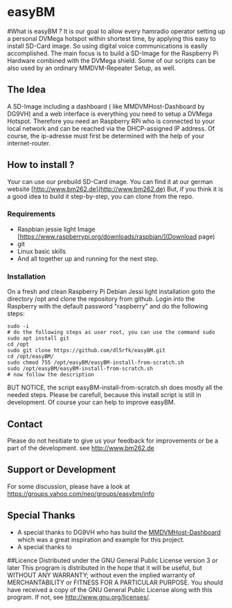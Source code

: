 # easyBM

#What is easyBM ?
It is our goal to allow every hamradio operator setting up a personal DVMega hotspot within shortest time, by applying this easy to install SD-Card image. So using digital voice communications is easily accomplished.
The main focus is to build a SD-Image for the Raspberry Pi Hardware combined with the DVMega shield. Some of our scripts can be also used by an ordinary MMDVM-Repeater Setup, as well. 

## The Idea
A SD-Image including a dashboard ( like MMDVMHost-Dashboard by DG9VH) and a web interface is everything you need to setup a DVMega Hotspot. Therefore you need an Raspberry RPi who is connected to your local network and can be reached via the DHCP-assigned IP address. Of course, the ip-adresse must first be determined with the help of your internet-router.

## How to install ?

Your can use  our prebuild SD-Card image. You can find it at our german website [http://www.bm262.de](http://www.bm262.de)
But, if you think it is a good idea to build it step-by-step, you can clone from the repo.  

### Requirements
* Raspbian jessie light Image [https://www.raspberrypi.org/downloads/raspbian/](Download page)
* git
* Linux basic skills
* And all together  up and running for the next step.

### Installation
On a fresh and clean Raspberry Pi Debian Jessi light installation goto the directory /opt and clone the repository from github. 
Login into the Raspberry with the default password "raspberry" and do the following steps:

	sudo -i
	# do the following steps as user root, you can use the command sudo  
	sudo apt install git 
	cd /opt
	sudo git clone https://github.com/dl5rfk/easyBM.git
	cd /opt/easyBM/
	sudo chmod 755 /opt/easyBM/easyBM-install-from-scratch.sh
	sudo /opt/easyBM/easyBM-install-from-scratch.sh
	# now follow the description

BUT NOTICE, the script easyBM-install-from-scratch.sh does mostly all the needed steps. Please be carefull, because this install script is still in development. Of course your can help to improve easyBM. 

## Contact
Please do not hesitiate to give us your feedback for improvements or be a part of the development. see http://www.bm262.de

## Support or Development 
For some discussion, please have a look at https://groups.yahoo.com/neo/groups/easybm/info

## Special Thanks
- A special thanks to DG9VH who has build the [MMDVMHost-Dashboard](https://github.com/dg9vh/) which was a great inspiration and example for this project.
- A special thanks to 


##Licence
Distributed under the GNU General Public License version 3 or later
This program is distributed in the hope that it will be useful, but WITHOUT ANY WARRANTY; without even the implied warranty of MERCHANTABILITY or FITNESS FOR A PARTICULAR PURPOSE.
You should have received a copy of the GNU General Public License along with this program. If not, see http://www.gnu.org/licenses/.
